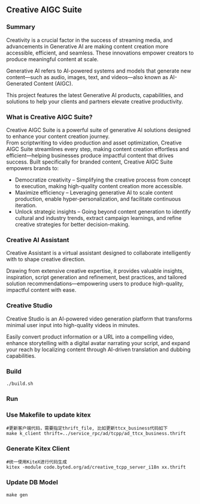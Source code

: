 

## Creative AIGC Suite
### Summary
Creativity is a crucial factor in the success of streaming media, and advancements in Generative AI are making content creation more accessible, efficient, and seamless. These innovations empower creators to produce meaningful content at scale.  

Generative AI refers to AI-powered systems and models that generate new content—such as audio, images, text, and videos—also known as AI-Generated Content (AIGC).  

This project features the latest Generative AI products, capabilities, and solutions to help your clients and partners elevate creative productivity.  


### What is Creative AIGC Suite?
Creative AIGC Suite is a powerful suite of generative AI solutions designed to enhance your content creation journey.  
From scriptwriting to video production and asset optimization, Creative AIGC Suite streamlines every step, making content creation effortless and efficient—helping businesses produce impactful content that drives success. 
Built specifically for branded content, Creative AIGC Suite empowers brands to:

* Democratize creativity – Simplifying the creative process from concept to execution, making high-quality content creation more accessible.
* Maximize efficiency – Leveraging generative AI to scale content production, enable hyper-personalization, and facilitate continuous iteration.
* Unlock strategic insights – Going beyond content generation to identify cultural and industry trends, extract campaign learnings, and refine creative strategies for better decision-making.

### Creative AI Assistant 
Creative Assistant is a virtual assistant designed to collaborate intelligently with to shape creative direction.  

Drawing from extensive creative expertise, it provides valuable insights, inspiration, script generation and refinement, best practices, and tailored solution recommendations—empowering users to produce high-quality, impactful content with ease.

### Creative Studio 
Creative Studio is an AI-powered video generation platform that transforms minimal user input into high-quality videos in minutes.  

Easily convert product information or a URL into a compelling video, enhance storytelling with a digital avatar narrating your script, and expand your reach by localizing content through AI-driven translation and dubbing capabilities.

### Build

```shell script
./build.sh
```

### Run

### Use Makefile to update kitex
```
#更新客户端代码，需要指定thrift_file, 比如更新ttcx_business代码如下
make k_client thrift=../service_rpc/ad/tcpp/ad_ttcx_business.thrift
```

### Generate Kitex Client
```
#统一使用KiteX进行代码生成
kitex -module code.byted.org/ad/creative_tcpp_server_i18n xx.thrift
```

### Update DB Model
```
make gen
```

